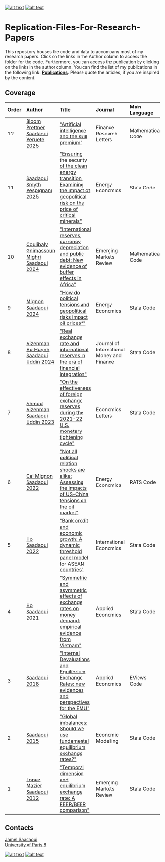 [![alt text][1.1]][1]
[![alt text][2.1]][2]

# Replication-Files-For-Research-Papers
 This repository houses the code and data to accompany most of my research papers. Click on the links in the Author column to access the folder for the code. Furthermore, you can access the publication by clicking on the links in the author column. You can find the list of my publications in the following link: [**Publications**](https://www.jamelsaadaoui.com/publications/). Please quote the articles, if you are inspired by the content.
 
 ## Coverage
|Order |Author|Title|Journal|Main Language|Date|
|:----|:----|:----|:----|:----|:----|
|12|[Bloom Prettner Saadaoui Veruete 2025](https://github.com/JamelSaadaoui/ResearchPapers/tree/main/Bloom%20Prettner%20Saadaoui%20Veruete%202025)|["Artificial intelligence and the skill premium"](https://doi.org/10.1016/j.frl.2025.107401) | Finance Research Letters | Mathematica Code | July 2025 |
|11|[Saadaoui Smyth Vespignani 2025](https://github.com/JamelSaadaoui/ResearchPapers/tree/main/Saadaoui%20Smyth%20Vespignani%202025)|["Ensuring the security of the clean energy transition: Examining the impact of geopolitical risk on the price of critical minerals"](https://doi.org/10.1016/j.eneco.2025.108195) | Energy Economics | Stata Code | February 2025 |
|10|[Coulibaly Gnimassoun Mighri Saadaoui 2024](https://github.com/JamelSaadaoui/ResearchPapers/tree/main/Coulibaly%20Gnimassoun%20Mighri%20Saadaoui%202024)|["International reserves, currency depreciation and public debt: New evidence of buffer effects in Africa"](https://doi.org/10.1016/j.ememar.2024.101130) | Emerging Markets Review | Mathematica Code |  March 2024 |
|9|[Mignon Saadaoui 2024](https://github.com/JamelSaadaoui/ResearchPapers/tree/main/Mignon%20Saadaoui%202024/)|["How do political tensions and geopolitical risks impact oil prices?"](https://doi.org/10.1016/j.eneco.2023.107219) | Energy Economics | Stata Code | January 2024 |
|8|[Aizenman Ho Huynh Saadaoui Uddin 2024](https://github.com/JamelSaadaoui/ResearchPapers/tree/main/Aizenman%20Ho%20Huynh%20Saadaoui%20Uddin%202024)|["Real exchange rate and international reserves in the era of financial integration"](https://doi.org/10.1016/j.jimonfin.2024.103014) | Journal of International Money and Finance | Stata Code | January 2024 |
|7|[Ahmed Aizenman Saadaoui Uddin 2023](https://github.com/JamelSaadaoui/ResearchPapers/tree/main/Ahmed%20Aizenman%20Saadaoui%20Uddin%202023)|["On the effectiveness of foreign exchange reserves during the 2021-22 U.S. monetary tightening cycle"](https://doi.org/10.1016/j.econlet.2023.111367) | Economics Letters | Stata Code | December 2023 |
|6|[Cai Mignon Saadaoui 2022](https://github.com/JamelSaadaoui/ResearchPapers/tree/main/Cai%20Mignon%20Saadaoui%202022) |["Not all political relation shocks are alike: Assessing the impacts of US–China tensions on the oil market"](https://www.sciencedirect.com/science/article/pii/S0140988322003498) | Energy Economics | RATS Code | October 2022 |
|5|[Ho Saadaoui 2022](https://github.com/JamelSaadaoui/ResearchPapers/tree/main/Ho%20and%20Saadaoui%202022) | ["Bank credit and economic growth: A dynamic threshold panel model for ASEAN countries"](https://doi.org/10.1016/j.inteco.2022.03.001) | International Economics | Stata Code | Aug 2022 |
|4|[Ho Saadaoui 2021](https://github.com/JamelSaadaoui/ResearchPapers/blob/main/Ho%20and%20Saadaoui%202018) | ["Symmetric and asymmetric effects of exchange rates on money demand: empirical evidence from Vietnam"](https://doi.org/10.1080/00036846.2021.1888864) | Applied Economics | Stata Code | Feb 2021 |
|3|[Saadaoui 2018](https://github.com/JamelSaadaoui/ResearchPapers/tree/main/Saadaoui%202018) | ["Internal Devaluations and Equilibrium Exchange Rates: new evidences and perspectives for the EMU"](https://www.tandfonline.com/doi/full/10.1080/00036846.2018.1486019) | Applied Economics | EViews Code | June 2018 |
|2|[Saadaoui 2015](https://github.com/JamelSaadaoui/ResearchPapers/tree/main/Saadaoui%202015) | ["Global imbalances: Should we use fundamental equilibrium exchange rates?"](https://www.sciencedirect.com/science/article/abs/pii/S0264999315000243) | Economic Modelling | Stata Code | June 2015 |
|1|[Lopez Mazier Saadaoui 2012](https://github.com/JamelSaadaoui/ResearchPapers/tree/main/Lopez%20Mazier%20Saadaoui%202012) | ["Temporal dimension and equilibrium exchange rate: A FEER/BEER comparison"](https://www.sciencedirect.com/science/article/abs/pii/S1566014111000616) | Emerging Markets Review | Stata Code | March 2012 |


<!-- Please don't remove this: Grab your social icons from https://github.com/carlsednaoui/gitsocial -->

<!-- display the social media buttons in your README -->

## Contacts
[Jamel Saadaoui](mailto:jamelsaadaoui@gmail.com)  
[University of Paris 8](https://www.jamelsaadaoui.com/)

[![alt text][1.1]][1]
[![alt text][2.1]][2]


<!-- links to social media icons -->
<!-- no need to change these -->

<!-- icons with padding -->

[1.1]: https://cdn.aptech.com/www/uploads/2019/02/li.png
[2.1]: https://cdn.aptech.com/www/uploads/2019/02/gh.png


<!-- links to your social media accounts -->
<!-- update these accordingly -->

[1]: https://www.linkedin.com/in/jamel-saadaoui-7979461a5/
[2]: https://github.com/JamelSaadaoui

<!-- Please don't remove this: Grab your social icons from https://github.com/carlsednaoui/gitsocial -->
